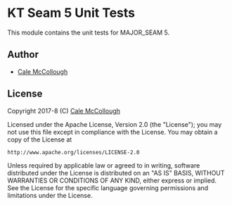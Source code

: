 # KT Seam 5 Unit Tests

This module contains the unit tests for MAJOR_SEAM 5.

## Author

* [Cale McCollough](https://calemccollough.github.io)

## License
Copyright 2017-8 (C) [Cale McCollough](mailto:calemccollough@gmail.com)

Licensed under the Apache License, Version 2.0 (the "License");
you may not use this file except in compliance with the License.
You may obtain a copy of the License at

    http://www.apache.org/licenses/LICENSE-2.0

Unless required by applicable law or agreed to in writing, software
distributed under the License is distributed on an "AS IS" BASIS,
WITHOUT WARRANTIES OR CONDITIONS OF ANY KIND, either express or implied.
See the License for the specific language governing permissions and
limitations under the License.
